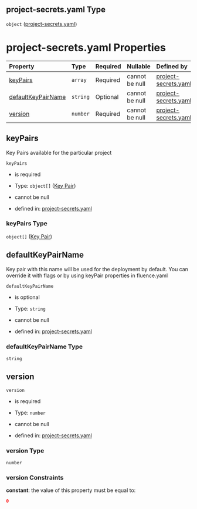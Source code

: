 ## project-secrets.yaml Type

`object` ([project-secrets.yaml](project-secrets.md))

# project-secrets.yaml Properties

| Property                                  | Type     | Required | Nullable       | Defined by                                                                                                                                                 |
| :---------------------------------------- | :------- | :------- | :------------- | :--------------------------------------------------------------------------------------------------------------------------------------------------------- |
| [keyPairs](#keypairs)                     | `array`  | Required | cannot be null | [project-secrets.yaml](project-secrets-properties-key-pairs.md "https://fluence.dev/schemas/project-secrets.yaml#/properties/keyPairs")                    |
| [defaultKeyPairName](#defaultkeypairname) | `string` | Optional | cannot be null | [project-secrets.yaml](project-secrets-properties-defaultkeypairname.md "https://fluence.dev/schemas/project-secrets.yaml#/properties/defaultKeyPairName") |
| [version](#version)                       | `number` | Required | cannot be null | [project-secrets.yaml](project-secrets-properties-version.md "https://fluence.dev/schemas/project-secrets.yaml#/properties/version")                       |

## keyPairs

Key Pairs available for the particular project

`keyPairs`

*   is required

*   Type: `object[]` ([Key Pair](project-secrets-properties-key-pairs-key-pair.md))

*   cannot be null

*   defined in: [project-secrets.yaml](project-secrets-properties-key-pairs.md "https://fluence.dev/schemas/project-secrets.yaml#/properties/keyPairs")

### keyPairs Type

`object[]` ([Key Pair](project-secrets-properties-key-pairs-key-pair.md))

## defaultKeyPairName

Key pair with this name will be used for the deployment by default. You can override it with flags or by using keyPair properties in fluence.yaml

`defaultKeyPairName`

*   is optional

*   Type: `string`

*   cannot be null

*   defined in: [project-secrets.yaml](project-secrets-properties-defaultkeypairname.md "https://fluence.dev/schemas/project-secrets.yaml#/properties/defaultKeyPairName")

### defaultKeyPairName Type

`string`

## version



`version`

*   is required

*   Type: `number`

*   cannot be null

*   defined in: [project-secrets.yaml](project-secrets-properties-version.md "https://fluence.dev/schemas/project-secrets.yaml#/properties/version")

### version Type

`number`

### version Constraints

**constant**: the value of this property must be equal to:

```json
0
```
